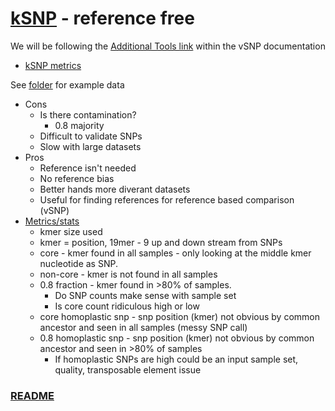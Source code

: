 # [kSNP](https://academic.oup.com/bioinformatics/article/31/17/2877/183216) - reference free

We will be following the [Additional Tools link](https://github.com/USDA-VS/vSNP3/blob/main/docs/instructions/additional_tools.md) within the vSNP documentation

- [kSNP metrics](../data/trees/ksnp/ksnp_bruc_comparison_stats.png)


See [folder](../data/trees/) for example data
    
- Cons
    - Is there contamination?
        - 0.8 majority
    - Difficult to validate SNPs
    - Slow with large datasets
- Pros
    - Reference isn't needed
    - No reference bias
    - Better hands more diverant datasets
    - Useful for finding references for reference based comparison (vSNP)
- [Metrics/stats](../data/trees/ksnp/ksnp_bruc_comparison_stats.png)
    - kmer size used
    - kmer = position, 19mer - 9 up and down stream from SNPs
    - core - kmer found in all samples - only looking at the middle kmer nucleotide as SNP.  
    - non-core - kmer is not found in all samples
    - 0.8 fraction - kmer found in >80% of samples.
        - Do SNP counts make sense with sample set
        - Is core count ridiculous high or low
    - core homoplastic snp - snp position (kmer) not obvious by common ancestor and seen in all samples (messy SNP call)
    - 0.8 homoplastic snp - snp position (kmer) not obvious by common ancestor and seen in >80% of samples
        - If homoplastic SNPs are high could be an input sample set, quality, transposable element issue

### [README](../README.md)